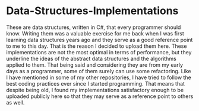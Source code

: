 # Data-Structures-Implementations
These are data structures, written in C#, that every programmer should know. Writing them was a valuable exercise for me back when I was first learning data structures years ago and they serve as a good reference point to me to this day. That is the reason I decided to upload them here. These implementations are not the most optimal in terms of performance, but they underline the ideas of the abstract data structures and the algorithms applied to them. That being said and considering they are from my early days as a programmer, some of them surely can use some refactoring. Like I have mentioned in some of my other repositories, I have tried to follow the best coding practices ever since I started programming. That means that despite being old, I found my implementations satisfactory enough to be uploaded publicly here so that they may serve as a reference point to others as well.
